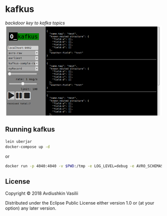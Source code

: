 # kafkus
*backdoor key to kafka topics*
![](./pic/screenshot.png)

## Running kafkus

```bash
lein uberjar
docker-compose up -d
```

or

```bash
docker run -p 4040:4040 -v $PWD:/tmp -e LOG_LEVEL=debug -e AVRO_SCHEMAS_PATH=/tmp -ti dixel/kafkus:0.1.0-SNAPSHOT.5
```

## License

Copyright © 2018 Avdiushkin Vasilii

Distributed under the Eclipse Public License either version 1.0 or (at
your option) any later version.
